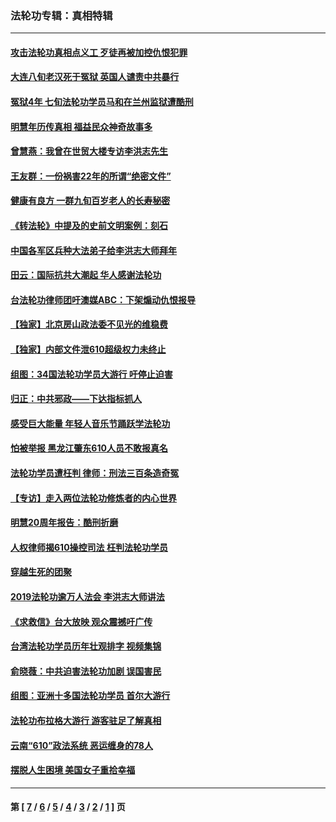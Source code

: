 ### 法轮功专辑：真相特辑
---
#### [攻击法轮功真相点义工 歹徒再被加控仇恨犯罪](../../pages/nf4389/n13601019.md?07010430) 
#### [大连八旬老汉死于冤狱 英国人谴责中共暴行](../../pages/nf4389/n13480118.md?07010430) 
#### [冤狱4年 七旬法轮功学员马和在兰州监狱遭酷刑](../../pages/nf4389/n13304688.md?07010430) 
#### [明慧年历传真相 福益民众神奇故事多](../../pages/nf4389/n13294545.md?07010430) 
#### [曾慧燕：我曾在世贸大楼专访李洪志先生](../../pages/nf4389/n12898729.md?07010430) 
#### [王友群：一份祸害22年的所谓“绝密文件”](../../pages/nf4389/n12871750.md?07010430) 
#### [健康有良方 一群九旬百岁老人的长寿秘密](../../pages/nf4389/n12847475.md?07010430) 
#### [《转法轮》中提及的史前文明案例：刻石](../../pages/nf4389/n12758577.md?07010430) 
#### [中国各军区兵种大法弟子给李洪志大师拜年](../../pages/nf4389/n12750047.md?07010430) 
#### [田云：国际抗共大潮起 华人感谢法轮功](../../pages/nf4389/n12357708.md?07010430) 
#### [台法轮功律师团吁澳媒ABC：下架煽动仇恨报导](../../pages/nf4389/n12279917.md?07010430) 
#### [【独家】北京房山政法委不见光的维稳费](../../pages/nf4389/n12031979.md?07010430) 
#### [【独家】内部文件泄610超级权力未终止](../../pages/nf4389/n12023895.md?07010430) 
#### [组图：34国法轮功学员大游行 吁停止迫害](../../pages/nf4389/n11492658.md?07010430) 
#### [归正：中共邪政——下达指标抓人](../../pages/nf4389/n11474770.md?07010430) 
#### [感受巨大能量 年轻人音乐节踊跃学法轮功](../../pages/nf4389/n11441981.md?07010430) 
#### [怕被举报 黑龙江肇东610人员不敢报真名](../../pages/nf4389/n11436499.md?07010430) 
#### [法轮功学员遭枉判 律师：刑法三百条造奇冤](../../pages/nf4389/n11433943.md?07010430) 
#### [【专访】走入两位法轮功修炼者的内心世界](../../pages/nf4389/n11415623.md?07010430) 
#### [明慧20周年报告：酷刑折磨](../../pages/nf4389/n11387954.md?07010430) 
#### [人权律师揭610操控司法 枉判法轮功学员](../../pages/nf4389/n11313370.md?07010430) 
#### [穿越生死的团聚](../../pages/nf4389/n11258922.md?07010430) 
#### [2019法轮功逾万人法会 李洪志大师讲法](../../pages/nf4389/n11265303.md?07010430) 
#### [《求救信》台大放映 观众震撼吁广传](../../pages/nf4389/n10922251.md?07010430) 
#### [台湾法轮功学员历年壮观排字 视频集锦](../../pages/nf4389/n10878789.md?07010430) 
#### [俞晓薇：中共迫害法轮功加剧 误国害民](../../pages/nf4389/n10859260.md?07010430) 
#### [组图：亚洲十多国法轮功学员 首尔大游行](../../pages/nf4389/n10781149.md?07010430) 
#### [法轮功布拉格大游行 游客驻足了解真相](../../pages/nf4389/n10749360.md?07010430) 
#### [云南“610”政法系统 恶运缠身的78人](../../pages/nf4389/n10747534.md?07010430) 
#### [摆脱人生困境 美国女子重拾幸福](../../pages/nf4389/n10688678.md?07010430) 

---
#### 第 [ [7](./7.md?07010430) / [6](./6.md?07010430) / [5](./5.md?07010430) / [4](./4.md?07010430) / [3](./3.md?07010430) / [2](./2.md?07010430) / [1](./1.md?07010430) ] 页

